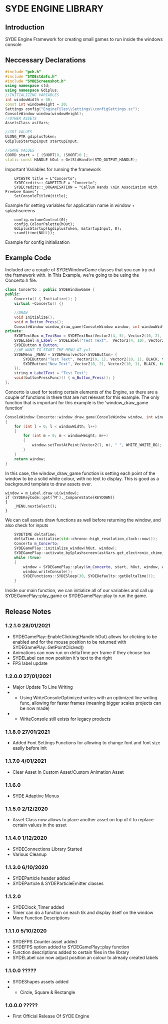 # SYDE ENGINE LIBRARY

## Introduction

SYDE Engine Framework for creating small games to run inside the windows console

## Neccessary Declarations

```cpp
#include "pch.h"
#include "SYDEstdafx.h"
#include "SYDEScreenshot.h"
using namespace std;
using namespace Gdiplus;
//INITIALIZING VARIABLES
int windowWidth = 40;
const int windowHeight = 20;
Settings config("EngineFiles\\Settings\\configSettings.sc");
ConsoleWindow window(windowHeight);
//OTHER ASSETS
AssetsClass astVars;

//GDI VALUES
ULONG_PTR gdiplusToken;
GdiplusStartupInput startupInput;

//GAME VALUES
COORD start = { (SHORT)0, (SHORT)0 };
static const HANDLE hOut = GetStdHandle(STD_OUTPUT_HANDLE);

```

Important Variables for running the framework

```
	LPCWSTR title = L"Concerto";
	SYDECredits::_GAMETITLE = "Concerto";
	SYDECredits::_ORGANISATION = "Callum Hands \nIn Association With Freebee Games";
	SetConsoleTitleW(title);
```

Example for setting variables for application name in window + splashscreens

```
	config.volumeControl(0);
	config.ColourPalette(hOut);
	GdiplusStartup(&gdiplusToken, &startupInput, 0);
	srand(time(NULL));
```

Example for config initialisation

## Example Code

Included are a couple of SYDEWindowGame classes that you can try out the framework with. In This Example, we're going to be using the Concerto.h file.

```cpp
class Concerto : public SYDEWindowGame {
public:
	Concerto() { Initialize(); }
	virtual ~Concerto() {}

	//DRAW
	void Initialize();
	void m_Button_Press();
	ConsoleWindow window_draw_game(ConsoleWindow window, int windowWidth, int windowHeight) override;
private:
	SYDETextBox m_TextBox = SYDETextBox(Vector2(4, 5), Vector2(10, 2), BLACK_BRIGHTWHITE_BG);
	SYDELabel m_Label = SYDELabel("Test Text",  Vector2(4, 10), Vector2(10, 1), BLACK, true);
	SYDEButton m_Button;
	//WE WANT TO START THE MENU AT y=1.
	SYDEMenu _MENU = SYDEMenu(vector<SYDEButton> {
		SYDEButton("Test Text", Vector2(0, 1), Vector2(10, 1), BLACK, true),
		SYDEButton("New Text", Vector2(0, 2), Vector2(10, 1), BLACK, true)
	});
	string m_LabelText = "Test Text";
	void(buttonPressFunc)() { m_Button_Press(); }
};
```

Concerto is used for testing certain elements of the Engine, so there are a couple of functions in there that are not relevant for this example. The only function that is important for this example is the 'window_draw_game function'

```cpp
ConsoleWindow Concerto::window_draw_game(ConsoleWindow window, int windowWidth, int windowHeight)
{
	for (int l = 0; l < windowWidth; l++)
	{
		for (int m = 0; m < windowHeight; m++)
		{
			window.setTextAtPoint(Vector2(l, m), " ", WHITE_WHITE_BG);
		}
	}
	return window;
}
```

In this case, the window_draw_game function is setting each point of the window to be a solid white colour, with no text to display. This is good as a background template to draw assets over.

```
window = m_Label.draw_ui(window);
if (SYDEKeyCode::get('M')._CompareState(KEYDOWN))
{
	_MENU.nextSelect();
}
```

We can call assets draw functions as well before returning the window, and also check for inputs

```cpp
	SYDETIME deltaTime;
	deltaTime.initialise(std::chrono::high_resolution_clock::now());
	Concerto m_Concerto;
	SYDEGamePlay::initialize_window(hOut, window);
	SYDEGamePlay::activate_bySplashscreen(astVars.get_electronic_chime_file_path(), start, hOut, window, windowWidth, windowHeight, artVars);
	while (true)
	{
		window = SYDEGamePlay::play(&m_Concerto, start, hOut, window, windowWidth, windowHeight, deltaTime);
		window.writeConsole();
		SYDEFunctions::SYDESleep(30, SYDEDefaults::getDeltaTime());
	}
```

Inside our main function, we can initialize all of our variables and call up SYDEGamePlay::play_game or SYDEGamePlay::play to run the game.


## Release Notes

### 1.2.1.0 28/01/2021
- SYDEGamePlay::EnableClicking(Handle hOut) allows for clicking to be enabled and for the mouse position to be returned with SYDEGamePlay::GetPointClicked()
- Animations can now run on deltaTime per frame if they choose too
- SYDELabel can now position it's text to the right
- FPS label update

### 1.2.0.0 27/01/2021
- Major Update To Line Writing
- - Using WriteConsoleOptimized writes with an optimized line writing func, allowing for faster frames (meaning bigger scales projects can be now made)
- - WriteConsole still exists for legacy products

### 1.1.8.0 27/01/2021
- Added Font Settings Functions for allowing to change font and font size easily before init

### 1.1.7.0 4/01/2021
- Clear Asset In Custom Asset/Custom Animation Asset

### 1.1.6.0 
- SYDE Adaptive Menus

### 1.1.5.0 2/12/2020
- Asset Class now allows to place another asset on top of it to replace certain values in the asset

### 1.1.4.0 1/12/2020
- SYDEConnections Library Started
- Various Cleanup

### 1.1.3.0 6/10/2020
- SYDEParticle header added
- SYDEParticle & SYDEParticleEmitter classes

### 1.1.2.0
- SYDEClock_Timer added
- Timer can do a function on each tik and display itself on the window
- More Function Descriptions

### 1.1.1.0 5/10/2020
- SYDEFPS Counter asset added
- SYDEFPS option added to SYDEGamePlay::play function
- Function descriptions added to certain files in the library
- SYDELabel can now adjust position an colour to already created labels

### 1.1.0.0 ?????
- SYDEShapes assets added
- - Circle, Square & Rectangle

### 1.0.0.0 ?????
- First Official Release Of SYDE Engine
```